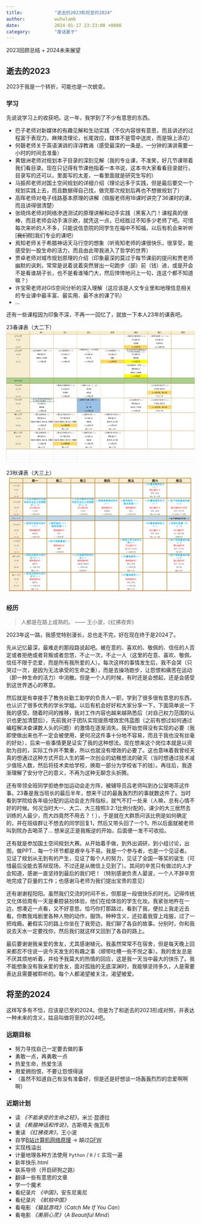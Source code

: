 ```yaml
---
title:            "逝去的2023和将至的2024"
author:           wuhulamb
date:             2024-01-17 23:23:00 +0800
category:         "废话篓子"
---
```

2023回顾总结 + 2024未来展望
<!--more-->

## 逝去的2023

2023于我是一个转折，可能也是一次蜕变。

### 学习

先说说学习上的收获吧。这一年，我学到了不少有意思的东西。

- 巴子老师对新媒体的有趣见解和生动实践（不仅内容很有意思，而且讲述的过程富于表现力。麻辣烫理论，长尾效应，媒体不是雪中送炭，而是锦上添花）
- 何磬老师关于英语演讲的谆谆教诲（感受最深的一条是，一分钟的演讲需要一小时的时间去准备）
- 黄银洲老师对规划本子目录的深刻见解（我的专业课，不准笑，好几节课带着我们看目录。现在只记得有节课他指着一本书说，这本书大家看看目录就行，目录写的还可以，里面写的太差，一看里面就是研究生写的）
- 马振邦老师对国土空间规划的详细介绍（理论远多于实践，但是最后要交一个规划实践上去，而且数据得自己找，做完那次规划后再也不想做规划了）
- 高晖老师对电子线路基本原理的讲解（佩服老师用18课时讲完了36课时的课，而且讲得很清楚）
- 张晓炜老师对网络渗透测试的原理讲解和动手实践（黑客入门！课程真的很棒，而且老师会动手演示欸，就凭这一点，已经胜过不知多少老师了吧。可惜每次来听的人不多，只能说信息院的同学生在福中不知福，以后有机会来听听[~~我们院~~]我们专业的课吧）
- 焉知老师关于希腊神话天马行空的想象（听焉知老师的课很快乐，很享受，能感受到一股生命的活力，而且由此带我进入了哲学的世界）
- 贾卓老师对城市规划原理的介绍（印象最深的莫过于每节课前的提问和贾老师幽默的讽刺，常常是说着说着突然冒出一句跑步（部）前（钱）进，或是开会不是看谁胡子长，也不是看谁嗓门大，然后悻悻地问上一句，连这个都不知道嘛？）
- 许宝荣老师对GIS空间分析的深入理解（这应该是人文专业里和地理信息相关的专业课中最丰富、最实用、最不水的课了叭）
- ...

还有一些课程因为印象不深，不再一一回忆了，就放一下本人23年的课表吧。

23春课表（大二下）
![23春课表.png](/media/image/2024/1/curriculum-23-spring.png "大二下")

23秋课表（大三上）
![23秋课表.png](/media/image/2024/1/curriculum-23-autumn.png "大三上")

### 经历

> 人都是在路上成熟的。 —— 王小波，《红拂夜奔》

2023年这一路，我感觉特别漫长，总也走不完，好在现在终于是2024了。

先从记忆最深，最难走的那段路说起吧。被在意的、喜欢的、敬佩的、信任的人否定或者拒绝或者背叛或者忽悠，不止一次，不止一人（这里的在意、喜欢、敬佩、信任不限于恋爱，而是所有我所爱的人）。每次这样的事情发生后，我不会哭（只哭过一次，是因为无法承受的生命之重），而是去操场跑步，让怨恨和痛苦在运动（即一种生命的活力）中消散。但是一个人的时候，有时还是会想起，还是会感受到这世界透心的寒意。

然后就是有幸接手了教务处勤工助学的负责人一职，学到了很多很有意思的东西，也认识了很多优秀的学长学姐。以后有机会好好和大家分享一下，下面简单说一下我的感受。随着时间的推移，我对工作内容也越来越熟悉后（对自己权力范围的认识也更加清楚后），先前我对于团队实现提质增效宏伟蓝图（之前有想过如何通过编程解决查课数人头的问题）的激情在逐渐消失。我开始觉得没有实现的必要（我即使做出来也不一定会被使用，更何况这件事十分地不容易，而且于我也没有丝毫的好处），后来一些事情更是证实了我的这种想法。现在想来这个岗位本就是以资助为目的，实际工作并不繁重，所以也就没有增效的必要了。这也意味着我曾经天真的想通过这种方式开启人生的第一次创业的幼稚想法的破灭（当时想通过技术减少值班人数，然后将技术卖给学校，换取一部分为学校省下的钱）。再往后，我逐渐理解了安分守己的意义，不再为这种无聊念头折腾。

还有带领全班同学拒绝参加运动会走方阵，被辅导员吕老师叫到办公室喝茶这件事。23春是我当班长的最后半年，想来干过的最轰轰烈烈的事就数这件了。当时看到学院给各年级分配的运动会走方阵指标，就气不打一处来（人嘛，总有心情不好的时候。何况当时大一、大二、大三按照3:2:1比例分配的，课少的大三居然去训练的人最少，而大四竟然不用去？！），于是就在大群质问该比例是如何确定的，并在班级群让不想去的同学回复1，然后又带头回了一个1，所以后面就被老师叫到院办去喝茶了... 想来这正是我叛逆的开始，后面便一发不可收拾。

还有就是参加国土空间规划大赛。从开始着手做，到外出调研，到小组讨论，出图，做PPT... 每一个环节都是艰辛与不易。我是一个参与者，也是一个见证者。见证了规划从无到有的产生，见证了每个人的努力，见证了全国一等奖的诞生（可惜最后没能去答辩现场，不过还是从微信上见到了）。其间的辛苦只有做过的人才会知道，感谢一直坚持到最后的我们吧！（特别感谢负责人晏波，一个人不辞辛劳地完成了巨量的工作；也感谢马老师为我们提出宝贵的意见）

还有谢谢程阳阳。虽然我们交流的时间不长，但那是一段很快乐的时光。记得传统文化体验周有一天是秦腔装扮体验，他们在给体验的学生化妆。我紧张地杵在一边，想凑近一点看，又不好意思。恰巧你打那路过，看到了我，便拉上我走近去看。你教我戏剧里各种人物的动作，服饰，种种含义，还拉着我穿上戏服，过了一把戏瘾。暑假实习的路上你坐在了我旁边，我们聊了各自的故事。分别时，你和我说去天水一定要找你，然后我们就这样又回到了各自的路上。

最后要谢谢我亲爱的舍友，尤其感谢植元。我虽然常常不在宿舍，但是每天晚上回来都忍不住说一说今天发生的有趣之事（顺带吐槽一些不悦之事）。我的舍友总是不厌其烦地听着，并给予我莫大的热情的回应，这是我一天当中最大的快乐了。我不能想象没有我亲爱的舍友，面对孤独的无底深渊时，我能够坚持多久，人是需要表达且需要被聆听的。每个人都渴望被关注，渴望被爱。

## 将至的2024

这样写多有不恰，应该是已至的2024。但是为了和逝去的2023形成对照，并表达一种未来的含义，姑且叫做将至的2024吧。

### 远期目标

- 努力寻找自己一定要去做的事
- 勇敢一点，再勇敢一点
- 热爱生命，热爱生活
- 用爱拥抱恨，不要让怨恨得逞
- （虽然不知道自己有没有准备好，但是还是好想谈一场轰轰烈烈的恋爱啊啊啊）

### 近期计划

- 读 *《不能承受的生命之轻》*，米兰·昆德拉
- 读 *《希腊神话和传说》*，古斯塔夫·施瓦布
- 重读 *《红拂夜奔》*，王小波
- 自学[B站计算机网络原理](https://www.bilibili.com/video/BV1JV411t7ow/) -> 越过[GFW](https://blog.tsingjyujing.com/spam/gfw-history)
- 实现栈溢出
- 计量地理各种方法使用 `Python` / `R` / `C` 实现一遍
- 新年快乐.html
- 联系导师（开启研狗之路）
- 翻译一些有意思的文章
- 学一个魔术
- 看纪录片 *《中国》*，安东尼奥尼
- 看纪录片 *《航拍中国》*
- 看电影 *《猫鼠游戏》*（*Catch Me If You Can*）
- 看电影 *《美丽心灵》*（*A Beautiful Mind*）

